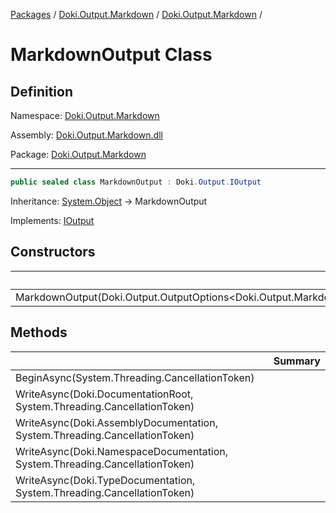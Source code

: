 [Packages](../../README.md) / [Doki.Output.Markdown](../README.md) / [Doki.Output.Markdown](README.md) / 

# MarkdownOutput Class

## Definition

Namespace: [Doki.Output.Markdown](README.md)

Assembly: [Doki.Output.Markdown.dll](../README.md)

Package: [Doki.Output.Markdown](https://www.nuget.org/packages/Doki.Output.Markdown)

---

```csharp
public sealed class MarkdownOutput : Doki.Output.IOutput
```

Inheritance: [System.Object](https://learn.microsoft.com/en-us/dotnet/api/System.Object) → MarkdownOutput

Implements: [IOutput](../../Doki.Output.Abstractions/Doki.Output/Doki.Output.IOutput.md)

## Constructors

|   |Summary|
|---|---|
|MarkdownOutput(Doki.Output.OutputOptions&lt;Doki.Output.Markdown.MarkdownOutput&gt;)||


## Methods

|   |Summary|
|---|---|
|BeginAsync(System.Threading.CancellationToken)||
|WriteAsync(Doki.DocumentationRoot, System.Threading.CancellationToken)||
|WriteAsync(Doki.AssemblyDocumentation, System.Threading.CancellationToken)||
|WriteAsync(Doki.NamespaceDocumentation, System.Threading.CancellationToken)||
|WriteAsync(Doki.TypeDocumentation, System.Threading.CancellationToken)||


